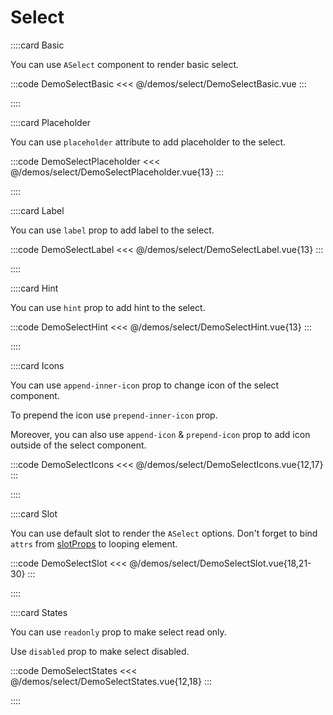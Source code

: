 # Select

<!-- 👉 Basic -->
::::card Basic

You can use `ASelect` component to render basic select.

:::code DemoSelectBasic
<<< @/demos/select/DemoSelectBasic.vue
:::

::::

<!-- 👉 Placeholder -->
::::card Placeholder

You can use `placeholder` attribute to add placeholder to the select.

:::code DemoSelectPlaceholder
<<< @/demos/select/DemoSelectPlaceholder.vue{13}
:::

::::

<!-- 👉 Label -->
::::card Label

You can use `label` prop to add label to the select.

:::code DemoSelectLabel
<<< @/demos/select/DemoSelectLabel.vue{13}
:::

::::

<!-- 👉 Hint -->
::::card Hint

You can use `hint` prop to add hint to the select.

:::code DemoSelectHint
<<< @/demos/select/DemoSelectHint.vue{13}
:::

::::

<!-- 👉 Icons -->
::::card Icons

You can use `append-inner-icon` prop to change icon of the select component.

To prepend the icon use `prepend-inner-icon` prop.

Moreover, you can also use `append-icon` & `prepend-icon` prop to add icon outside of the select component.

:::code DemoSelectIcons
<<< @/demos/select/DemoSelectIcons.vue{12,17}
:::

::::

<!-- 👉 Slots -->
::::card Slot

You can use default slot to render the `ASelect` options. Don't forget to bind `attrs` from [slotProps](https://vuejs.org/guide/components/slots.html#scoped-slots) to looping element.

:::code DemoSelectSlot
<<< @/demos/select/DemoSelectSlot.vue{18,21-30}
:::

::::

<!-- 👉 States -->
::::card States

You can use `readonly` prop to make select read only.

Use `disabled` prop to make select disabled.

:::code DemoSelectStates
<<< @/demos/select/DemoSelectStates.vue{12,18}
:::

::::
